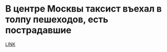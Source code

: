 # В центре Москвы таксист въехал в толпу пешеходов, есть пострадавшие 



[LINK](https://varlamov.ru/2967528.html)